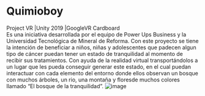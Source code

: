 # Quimioboy
 Project VR
 |Unity 2019
 |GoogleVR Cardboard <br/>
Es una iniciativa desarrollada por el equipo de Power Ups Business y la Universidad Tecnológica de Mineral de Reforma. Con este proyecto se tiene la intención de beneficiar a niños, niñas y adolescentes que padecen algun tipo de cáncer puedan tener un estado de tranquilidad al momento de recibir sus tratamientos. Con ayuda de la realidad virtual transportándolos a un lugar que les pueda conseguir generar este estado, en el cual puedan interactuar con cada elemento del entorno donde ellos observan un bosque con muchos árboles, un rio, una montaña y floresde muchos colores llamado “El bosque de la tranquilidad”.
![image](https://user-images.githubusercontent.com/83617933/195453602-3d8096ec-9313-4f7c-81ff-8bd337ba9ad1.png)
